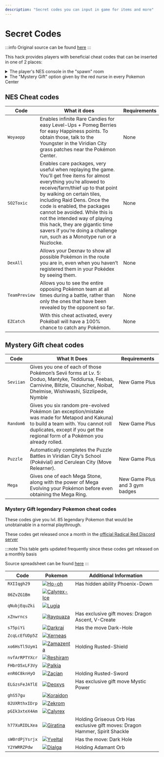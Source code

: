 ```yaml
---
description: "Secret codes you can input in game for items and more"
---
```


# Secret Codes
:::info
Original source can be found [here](https://docs.google.com/document/d/1XvSoU-3V9AbrQf5MpSv67RbRh7XDYOM2pJogWibgV4A/edit#heading=h.k0z6wzf6mt0o)
:::

This hack provides players with beneficial cheat codes that can be inserted in one of 2 places:
<details>
<summary>
The player's NES console in the "spawn" room
</summary>
![NES console in the player's spawn room](/img/nes_pic.png)
</details>


<details>
<summary>
The "Mystery Gift" option given by the red nurse in every Pokemon Center
</summary>
![NES console in the player's spawn room](/img/red_nurse_pic.png)
</details>

## NES Cheat codes
| Code          | What it does | Requirements
| ------------- | ------------- | ------------- |
| `Woyaopp`     | Enables infinite Rare Candies for easy Level-Ups + Pomeg Berries for easy Happiness points. To obtain those, talk to the Youngster in the Viridian City grass patches near the Pokémon Center. | None |
| `SO2Toxic`    | Enables care packages, very useful when replaying the game. You’ll get free items for almost everything you’re allowed to receive/farm/thief up to that point by walking on certain tiles, including Raid Dens. Once the code is enabled, the packages cannot be avoided. While this is not the intended way of playing this hack, they are gigantic time savers if you’re doing a challenge run, such as a Monotype run or a Nuzlocke. | None |
| `DexAll`      | Allows your Dexnav to show all possible Pokémon in the route you are in, even when you haven’t registered them in your Pokédex by seeing them. | None |
| `TeamPreview` | Allows you to see the entire opposing Pokémon team at all times during a battle, rather than only the ones that have been revealed by the opponent so far. | None |
| `EZCatch`     | With this cheat activated, every Pokéball will have a 100% chance to catch any Pokémon. | None |


## Mystery Gift cheat codes
| Code      | What It Does | Requirements   |
|-----------|--------------|----------------|
| `Seviian` | Gives you one of each of those Pokémon’s Sevii forms at Lv. 5: Doduo, Mantyke, Teddiursa, Feebas, Carnivine, Blitzle, Clauncher, Noibat, Dhelmise, Wishiwashi, Sizzlipede, Nymble                                      | New Game Plus                         |
| `Random6` | Gives you six random pre-evolved Pokémon (an exception/mistake was made for Metapod and Kakuna) to build a team with. You cannot roll duplicates, except if you get the regional form of a Pokémon you already rolled. | New Game Plus                         |
| `Puzzle`  | Automatically completes the Puzzle Battles in Viridian City’s School (Pokévial) and Cerulean City (Move Relearner).                                                                                                    | New Game Plus                         |
| `Mega`    | Gives one of each Mega Stone, along with the power of Mega Evolving your Pokémon before even obtaining the Mega Ring.                                                                                                  | New Game Plus and 3 gym badges        |

### Mystery Gift legendary Pokemon cheat codes
These codes give you lvl. 85 legendary Pokemon that would be unobtainable in a normal playthrough.

These codes get released once a month in the [official Radical Red Discord server](http://discord.gg/radicalred)

:::note
This table gets updated frequently since these codes get released on a monthly basis

Source spreadsheet can be found [here](https://docs.google.com/spreadsheets/d/1eG5Pxd6O-Y2ayNi1TBirIBXZ-3EPCYOxNxBhAp488wk/edit?pli=1#gid=1403913857)
:::

| Code           | Pokemon                                                     | Additional Information                                                          |
|----------------|-------------------------------------------------------------|---------------------------------------------------------------------------------|
| `RXIIqgh29`    | [![Ho-oh](https://img.pokemondb.net/sprites/scarlet-violet/normal/ho-oh.png)](https://pokemondb.net/pokedex/ho-oh)          | Has hidden ability Phoenix-Down                                                 |
| `86ZvZG1Bm`    | [![Calyrex-Ice](https://img.pokemondb.net/sprites/scarlet-violet/normal/calyrex-ice-rider.png)](https://pokemondb.net/pokedex/calyrex)    |                                                                                 |
| `qNubjEquZki`  | [![Lugia](https://img.pokemondb.net/sprites/scarlet-violet/normal/lugia.png)](https://pokemondb.net/pokedex/lugia)                |                                                                                 |
| `xZnwrncs`     | [![Rayquaza](https://img.pokemondb.net/sprites/scarlet-violet/normal/rayquaza.png)](https://pokemondb.net/pokedex/rayquaza)          | Has exclusive gift moves: Dragon Ascent, V-Create                                |
| `s75piYi`      | [![Darkrai](https://img.pokemondb.net/sprites/scarlet-violet/normal/darkrai.png)](https://pokemondb.net/pokedex/darkrai)          | Has the move Dark-Hole                                                          |
| `ZcqLcEfUDp5Z` | [![Xerneas](https://img.pokemondb.net/sprites/home/normal/xerneas-active.png)](https://pokemondb.net/pokedex/xerneas)          |                                                                                 |
| `xo6HsTl5Uym1` | [![Zamazenta](https://img.pokemondb.net/sprites/scarlet-violet/normal/zamazenta.png)](https://pokemondb.net/pokedex/zamazenta)    | Holding Rusted-Shield                                                           |
| `nvfArRPTYXcr` | [![Reshiram](https://img.pokemondb.net/sprites/scarlet-violet/normal/reshiram.png)](https://pokemondb.net/pokedex/reshiram)       |                                                                                 |
| `FHbrO5xLF3Vy` | [![Palkia](https://img.pokemondb.net/sprites/scarlet-violet/normal/palkia.png)](https://pokemondb.net/pokedex/palkia)             |                                                                                 |
| `enR6C8knHyO`  | [![Zacian](https://img.pokemondb.net/sprites/scarlet-violet/normal/zacian.png)](https://pokemondb.net/pokedex/zacian)             | Holding Rusted-Sword                                                            |
| `ELGzsFeJATlE` | [![Deoxys](https://img.pokemondb.net/sprites/scarlet-violet/normal/deoxys.png)](https://pokemondb.net/pokedex/deoxys)             | Has exclusive gift move Mystic Power                                            |
| `ghS57gu`      | [![Koraidon](https://img.pokemondb.net/sprites/scarlet-violet/normal/koraidon.png)](https://pokemondb.net/pokedex/koraidon)       |                                                                                 |
| `02UXRthxIDrp` | [![Zekrom](https://img.pokemondb.net/sprites/scarlet-violet/normal/zekrom.png)](https://pokemondb.net/pokedex/zekrom)             |                                                                                 |
| `pGIk3xteX4Am` | [![Calyrex](https://img.pokemondb.net/sprites/scarlet-violet/normal/calyrex-shadow-rider.png)](https://pokemondb.net/pokedex/calyrex) |                                                                                 |
| `h77XuRIDLXea` | [![Giratina](https://img.pokemondb.net/sprites/scarlet-violet/normal/giratina.png)](https://pokemondb.net/pokedex/giratina)       | Holding Griseous Orb Has exclusive gift moves: Dragon Hammer, Spirit Shackle    |
| `sW0rdPjYsrjx` | [![Yveltal](https://img.pokemondb.net/sprites/home/normal/yveltal.png)](https://pokemondb.net/pokedex/yveltal)          | Has the move: Dark Hole                                                       |
| `Y2YWRRZPdw`   | [![Dialga](https://img.pokemondb.net/sprites/scarlet-violet/normal/dialga.png)](https://pokemondb.net/pokedex/dialga)             | Holding Adamant Orb                                                             |
